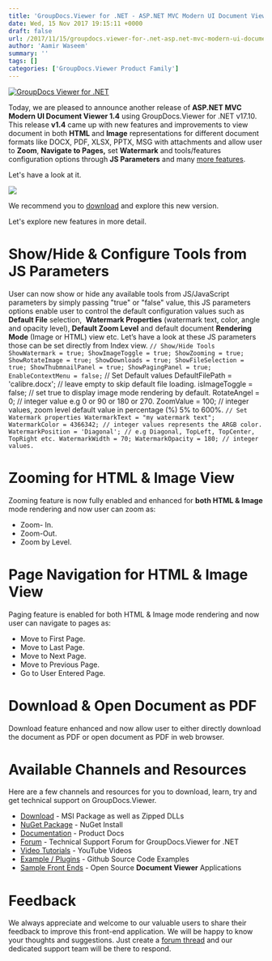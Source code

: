```yaml
---
title: 'GroupDocs.Viewer for .NET - ASP.NET MVC Modern UI Document Viewer 1.4 with Paging JS Parameters and Zooming Features'
date: Wed, 15 Nov 2017 19:15:11 +0000
draft: false
url: /2017/11/15/groupdocs.viewer-for-.net-asp.net-mvc-modern-ui-document-viewer-v1.4.0-with-paging-js-parameters-and-zooming/
author: 'Aamir Waseem'
summary: ''
tags: []
categories: ['GroupDocs.Viewer Product Family']
---
```


[](http://groupdocs.com/dot-net/document-viewer-library)[![GroupDocs Viewer for .NET](https://blog.groupdocs.com/wp-content/uploads/sites/4/2016/11/groupdocs-viewer-net.png)](https://products.groupdocs.com/viewer/net)

Today, we are pleased to announce another release of **ASP.NET MVC Modern UI Document Viewer 1.4** using GroupDocs.Viewer for .NET v17.10. This release **v1.4** came up with new features and improvements to view document in both **HTML** and **Image** representations for different document formats like DOCX, PDF, XLSX, PPTX, MSG with attachments and allow user to **Zoom**, **Navigate to Pages,** set **Watermark** and tools/features configuration options through **JS Parameters** and many [more features](https://docs.groupdocs.com/display/viewernet/Features+Overview).

Let's have a look at it.

![](http://blog.groupdocs.com/wp-content/uploads/sites/4/2017/11/GD-NET-Viewer-Modern-UI-V1.4.png)

We recommend you to [download](https://github.com/groupdocs-viewer/GroupDocs.Viewer-for-.NET/releases/tag/MVC.Modern.UI.V1.4) and explore this new version.

Let's explore new features in more detail.

# Show/Hide & Configure Tools from JS Parameters

User can now show or hide any available tools from JS/JavaScript parameters by simply passing "true" or "false" value, this JS parameters options enable user to control the default configuration values such as **Default File** selection,  **Watermark Properties** (watermark text, color, angle and opacity level), **Default Zoom Level** and default document **Rendering Mode** (Image or HTML) view etc. Let’s have a look at these JS parameters those can be set directly from Index view. `// Show/Hide Tools ShowWatermark = true; ShowImageToggle = true; ShowZooming = true; ShowRotateImage = true; ShowDownloads = true; ShowFileSelection = true; ShowThubmnailPanel = true; ShowPagingPanel = true; EnableContextMenu = false;` // Set Default values DefaultFilePath = 'calibre.docx'; // leave empty to skip default file loading. isImageToggle = false; // set true to display image mode rendering by default. RotateAngel = 0; // integer value e.g 0 or 90 or 180 or 270. ZoomValue = 100; // integer values, zoom level default value in percentage (%) 5% to 600%. `// Set Watermark properties WatermarkText = "my watermark text"; WatermarkColor = 4366342; // integer values represents the ARGB color. WatermarkPosition = 'Diagonal'; // e.g Diagonal, TopLeft, TopCenter, TopRight etc. WatermarkWidth = 70; WatermarkOpacity = 180; // integer values.`

# Zooming for HTML & Image View

Zooming feature is now fully enabled and enhanced for **both HTML & Image** mode rendering and now user can zoom as:

*   Zoom- In.
*   Zoom-Out.
*   Zoom by Level.

# Page Navigation for HTML & Image View

Paging feature is enabled for both HTML & Image mode rendering and now user can navigate to pages as:

*   Move to First Page.
*   Move to Last Page.
*   Move to Next Page.
*   Move to Previous Page.
*   Go to User Entered Page.

# Download & Open Document as PDF

Download feature enhanced and now allow user to either directly download the document as PDF or open document as PDF in web browser.

# Available Channels and Resources

Here are a few channels and resources for you to download, learn, try and get technical support on GroupDocs.Viewer.

*   [Download](https://downloads.groupdocs.com/viewer/net "Download API") - MSI Package as well as Zipped DLLs
*   [NuGet Package](https://www.nuget.org/packages/GroupDocs.Viewer/ "Install from NuGet Package") - NuGet Install
*   [Documentation](https://docs.groupdocs.com/display/viewernet/Home "Document Viewer API Documentation ") - Product Docs
*   [Forum](https://forum.groupdocs.com/c/viewer "Technical Support Forum") - Technical Support Forum for GroupDocs.Viewer for .NET
*   [Video Tutorials](https://www.youtube.com/channel/UCgO8dwgI5KAsQCVegviVXYA/playlists "GroupDocs.Viewer video tutorials") - YouTube Videos
*   [Example / Plugins](https://github.com/groupdocs-viewer/GroupDocs.Viewer-for-.NET "Download example project and front ends") - Github Source Code Examples
*   [Sample Front Ends](https://github.com/groupdocs-viewer/ "Open Source Document Viewer Applications") - Open Source **Document Viewer** Applications

# Feedback

We always appreciate and welcome to our valuable users to share their feedback to improve this front-end application. We will be happy to know your thoughts and suggestions. Just create a [forum thread](https://forum.groupdocs.com/c/viewer "Technical Support Forum") and our dedicated support team will be there to respond.




